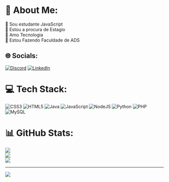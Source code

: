 # 💫 About Me:
🔭 Sou estudante JavaScript<br>👯 Estou a procura de Estagio<br>🤝 Amo Tecnologia<br>💬 Estou Fazendo Faculdade de ADS<br>


## 🌐 Socials:
[![Discord](https://img.shields.io/badge/Discord-%237289DA.svg?logo=discord&logoColor=white)](https://discord.gg/leodslima) [![LinkedIn](https://img.shields.io/badge/LinkedIn-%230077B5.svg?logo=linkedin&logoColor=white)](https://linkedin.com/in/https://www.linkedin.com/in/leonardo-lima-83a0a5283/) 

# 💻 Tech Stack:
![CSS3](https://img.shields.io/badge/css3-%231572B6.svg?style=flat-square&logo=css3&logoColor=white) ![HTML5](https://img.shields.io/badge/html5-%23E34F26.svg?style=flat-square&logo=html5&logoColor=white) ![Java](https://img.shields.io/badge/java-%23ED8B00.svg?style=flat-square&logo=java&logoColor=white) ![JavaScript](https://img.shields.io/badge/javascript-%23323330.svg?style=flat-square&logo=javascript&logoColor=%23F7DF1E) ![NodeJS](https://img.shields.io/badge/node.js-6DA55F?style=flat-square&logo=node.js&logoColor=white) ![Python](https://img.shields.io/badge/python-3670A0?style=flat-square&logo=python&logoColor=ffdd54) ![PHP](https://img.shields.io/badge/php-%23777BB4.svg?style=flat-square&logo=php&logoColor=white) ![MySQL](https://img.shields.io/badge/mysql-%2300f.svg?style=flat-square&logo=mysql&logoColor=white)
# 📊 GitHub Stats:
![](https://github-readme-stats.vercel.app/api?username=Leonardo95Lima&theme=nightowl&hide_border=true&include_all_commits=false&count_private=false)<br/>
![](https://github-readme-streak-stats.herokuapp.com/?user=Leonardo95Lima&theme=nightowl&hide_border=true)<br/>
![](https://github-readme-stats.vercel.app/api/top-langs/?username=Leonardo95Lima&theme=nightowl&hide_border=true&include_all_commits=false&count_private=false&layout=compact)

---
[![](https://visitcount.itsvg.in/api?id=Leonardo95Lima&icon=0&color=0)](https://visitcount.itsvg.in)

<!-- Proudly created with GPRM ( https://gprm.itsvg.in ) -->